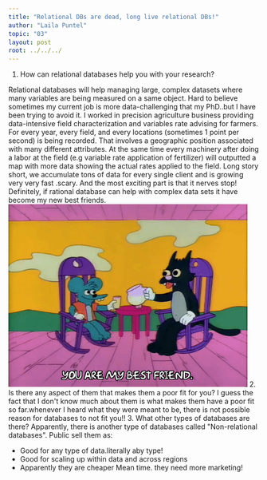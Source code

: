 ```yaml
---
title: "Relational DBs are dead, long live relational DBs!"
author: "Laila Puntel"
topic: "03"
layout: post
root: ../../../
---
```

1. How can relational databases help you with your research? 

Relational databases will help managing large, complex datasets where many variables are being measured on a same object. Hard to believe sometimes my current job is more data-challenging that my PhD..but I have been trying to avoid it. I worked in precision agriculture business providing data-intensive field characterization and variables rate advising for farmers. For every year, every field, and every locations (sometimes 1 point per second) is being recorded. That involves a geographic position associated with many different attributes. At the same time every machinery after doing a labor at the field (e.g variable rate application of fertilizer) will outputted a map with more data showing the actual rates applied to the field. Long story short, we accumulate tons of data for every single client and is growing very very fast .scary. And the most exciting part is that it nerves stop! Definitely, if rational database can help with complex data sets it have become my new best friends. 
![](images/giphy.gif)
2. Is there any aspect of them that makes them a poor fit for you? I guess the fact that I don't know much about them is what makes them have a poor fit so far.whenever I heard what they were meant to be, there is not possible reason for databases to not fit you!! 
3. What other types of databases are there?
Apparently, there is another type of databases called "Non-relational databases". Public sell them as:
-	Good for any type of data.literally aby type!
-	Good for scaling up within data and across regions
-	Apparently they are cheaper
Mean time. they need more marketing!
 

